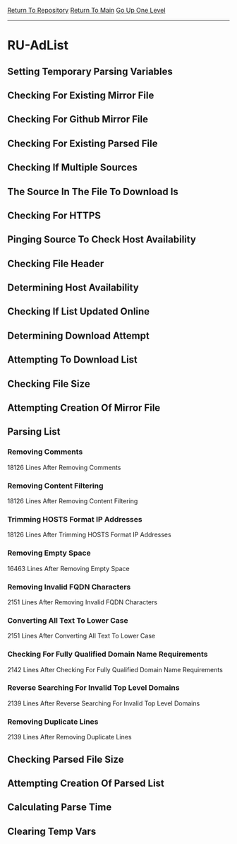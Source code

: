 [Return To Repository](https://github.com/deathbybandaid/piholeparser/)
[Return To Main](https://github.com/deathbybandaid/piholeparser/blob/master/RecentRunLogs/Mainlog.md)
[Go Up One Level](https://github.com/deathbybandaid/piholeparser/blob/master/RecentRunLogs/TopLevelScripts/30-Processing-Blacklists.md)
____________________________________
# RU-AdList
## Setting Temporary Parsing Variables
## Checking For Existing Mirror File
## Checking For Github Mirror File
## Checking For Existing Parsed File
## Checking If Multiple Sources
## The Source In The File To Download Is
## Checking For HTTPS
## Pinging Source To Check Host Availability
## Checking File Header
## Determining Host Availability
## Checking If List Updated Online
## Determining Download Attempt
## Attempting To Download List
## Checking File Size
## Attempting Creation Of Mirror File
## Parsing List
### Removing Comments
18126 Lines After Removing Comments
### Removing Content Filtering
18126 Lines After Removing Content Filtering
### Trimming HOSTS Format IP Addresses
18126 Lines After Trimming HOSTS Format IP Addresses
### Removing Empty Space
16463 Lines After Removing Empty Space
### Removing Invalid FQDN Characters
2151 Lines After Removing Invalid FQDN Characters
### Converting All Text To Lower Case
2151 Lines After Converting All Text To Lower Case
### Checking For Fully Qualified Domain Name Requirements
2142 Lines After Checking For Fully Qualified Domain Name Requirements
### Reverse Searching For Invalid Top Level Domains
2139 Lines After Reverse Searching For Invalid Top Level Domains
### Removing Duplicate Lines
2139 Lines After Removing Duplicate Lines
## Checking Parsed File Size
## Attempting Creation Of Parsed List
## Calculating Parse Time
## Clearing Temp Vars
